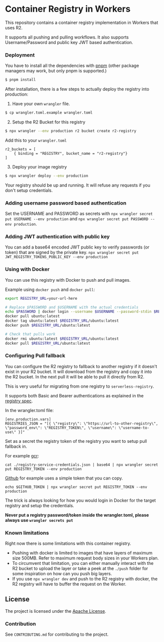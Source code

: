 # Container Registry in Workers

This repository contains a container registry implementation in Workers that uses R2.

It supports all pushing and pulling workflows. It also supports
Username/Password and public key JWT based authentication.

### Deployment

You have to install all the dependencies with [pnpm](https://pnpm.io/installation) (other package managers may work, but only pnpm is supported.)

```bash
$ pnpm install
```

After installation, there is a few steps to actually deploy the registry into production:

1. Have your own `wrangler` file.

```bash
$ cp wrangler.toml.example wrangler.toml
```

2. Setup the R2 Bucket for this registry

```bash
$ npx wrangler --env production r2 bucket create r2-registry
```

Add this to your `wrangler.toml`

```
r2_buckets = [
    { binding = "REGISTRY", bucket_name = "r2-registry"}
]
```

3. Deploy your image registry

```bash
$ npx wrangler deploy --env production
```

Your registry should be up and running. It will refuse any requests if you don't setup credentials.

### Adding username password based authentication

Set the USERNAME and PASSWORD as secrets with `npx wrangler secret put USERNAME --env production` and `npx wrangler secret put PASSWORD --env production`.

### Adding JWT authentication with public key

You can add a base64 encoded JWT public key to verify passwords (or token) that are signed by the private key.
`npx wrangler secret put JWT_REGISTRY_TOKENS_PUBLIC_KEY --env production`

### Using with Docker

You can use this registry with Docker to push and pull images.

Example using `docker push` and `docker pull`:

```bash
export REGISTRY_URL=your-url-here

# Replace $PASSWORD and $USERNAME with the actual credentials
echo $PASSWORD | docker login --username $USERNAME --password-stdin $REGISTRY_URL
docker pull ubuntu:latest
docker tag ubuntu:latest $REGISTRY_URL/ubuntu:latest
docker push $REGISTRY_URL/ubuntu:latest

# Check that pulls work
docker rmi ubuntu:latest $REGISTRY_URL/ubuntu:latest
docker pull $REGISTRY_URL/ubuntu:latest
```

### Configuring Pull fallback

You can configure the R2 registry to fallback to another registry if
it doesn't exist in your R2 bucket. It will download from the registry
and copy it into the R2 bucket. In the next pull it will be able to pull it directly from R2.

This is very useful for migrating from one registry to `serverless-registry`.

It supports both Basic and Bearer authentications as explained in the
[registry spec](https://distribution.github.io/distribution/spec/auth/token/).

In the wrangler.toml file:

```
[env.production.vars]
REGISTRIES_JSON = "[{ \"registry\": \"https://url-to-other-registry\", \"password_env\": \"REGISTRY_TOKEN\", \"username\": \"username-to-use\" }]"
```

Set as a secret the registry token of the registry you want to setup
pull fallback in.

For example [gcr](https://cloud.google.com/artifact-registry/docs/reference/docker-api):

```
cat ./registry-service-credentials.json | base64 | npx wrangler secret put REGISTRY_TOKEN --env production
```

[Github](https://github.com/settings/tokens) for example uses a simple token that you can copy.

```
echo $GITHUB_TOKEN | npx wrangler secret put REGISTRY_TOKEN --env production
```

The trick is always looking for how you would login in Docker for
the target registry and setup the credentials.

**Never put a registry password/token inside the wrangler.toml, please always use `wrangler secrets put`**

### Known limitations

Right now there is some limitations with this container registry.

- Pushing with docker is limited to images that have layers of maximum size 500MB. Refer to maximum request body sizes in your Workers plan.
- To circumvent that limitation, you can either manually interact with the R2 bucket to upload the layer or take a
  peek at the `./push` folder for some inspiration on how can you push big layers.
- If you use `npx wrangler dev` and push to the R2 registry with docker, the R2 registry will have to buffer the request on the Worker.

## License

The project is licensed under the [Apache License](https://opensource.org/licenses/apache-2.0/).

### Contribution

See `CONTRIBUTING.md` for contributing to the project.
